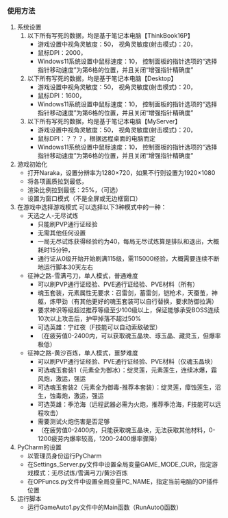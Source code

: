 ### 使用方法
1. 系统设置
   1. 以下所有写死的数据，均是基于笔记本电脑【ThinkBook16P】
      - 游戏设置中视角灵敏度：50， 视角灵敏度(射击模式)：20，
      - 鼠标DPI：2000，
      - Windows11系统设置中鼠标速度：10， 控制面板的指针选项的“选择指针移动速度”为第6格的位置，并且关闭“增强指针精确度”
   2. 以下所有写死的数据，均是基于笔记本电脑【Desktop】
      - 游戏设置中视角灵敏度：50， 视角灵敏度(射击模式)：20，
      - 鼠标DPI：1600，
      - Windows11系统设置中鼠标速度：10， 控制面板的指针选项的“选择指针移动速度”为第6格的位置，并且关闭“增强指针精确度”
   3. 以下所有写死的数据，均是基于笔记本电脑【MyServer】
      - 游戏设置中视角灵敏度：50， 视角灵敏度(射击模式)：20，
      - 鼠标DPI：？？？，根据远程桌面的电脑而定
      - Windows11系统设置中鼠标速度：10， 控制面板的指针选项的“选择指针移动速度”为第6格的位置，并且关闭“增强指针精确度”
2. 游戏初始化
    - 打开Naraka，设置分辨率为1280×720，如果不行则设置为1920×1080
    - 将各项画质拉到最低，
    - 渲染比例拉到最低：25%，（可选）
    - 设置为窗口模式（不是全屏或无边框窗口）
3. 在游戏中选择游戏模式
    可以选择以下3种模式中的一种：
    - 天选之人-无尽试炼
      - 只能刷PVP通行证经验
      - 无需其他任何设置
      - 一局无尽试炼获得经验约为40，每局无尽试炼算是排队和退出，大概耗时15分钟，
      - 通行证从0级开始开始刷满115级，需115000经验，大概需要连续不断地运行脚本30天左右
    - 征神之路-雪满弓刀，单人模式，普通难度
      - 可以刷PVP通行证经验、PVE通行证经验、PVE材料（所有）
      - 魂玉套装，元素属性无要求：召雷剑，蓄雷剑，铠枪术，天蚕茧，神躯，炼甲劲（有其他更好的魂玉套装可以自行替换，要求防御拉满）
      - 要求神识等级超过推荐等级至少100级以上，保证能够承受BOSS连续10次以上攻击后，护甲掉落不超过50%
      - 可选英雄：宁红夜（F技能可以自动索敌破罡）
      - （在疲劳值0-2400内，可以获取魂玉晶块、琢玉晶、藏灵玉，但爆率极低）
    - 征神之路-黄沙百炼，单人模式，噩梦难度
      - 可以刷PVP通行证经验、PVE通行证经验、PVE材料（仅魂玉晶块）
      - 可选魂玉套装1（元素全为御冰）：绽灵莲，元素莲生，连续冰爆，霜风炮，激运，强运
      - 可选魂玉套装2（元素全为御毒-推荐本套装）：绽灵莲，瘴蚀莲生，沼生，蚀毒炮，激运，强运
      - 可选英雄：季沧海（远程武器必需为火炮，推荐季沧海，F技能可以远程攻击）
      - 需要测试火炮伤害是否足够
      - （在疲劳值0-2400内，只能获取魂玉晶块，无法获取其他材料，0-1200疲劳内爆率较高，1200-2400爆率骤降）
4. PyCharm的设置
    - 以管理员身份运行PyCharm
    - 在Settings_Server.py文件中设置全局变量GAME_MODE_CUR，指定游戏模式：无尽试炼/雪满弓刀/黄沙百炼
    - 在OPFuncs.py文件中设置全局变量PC_NAME，指定当前电脑的OP插件位置
5. 运行脚本
    - 运行GameAuto1.py文件中的Main函数（RunAuto()函数）